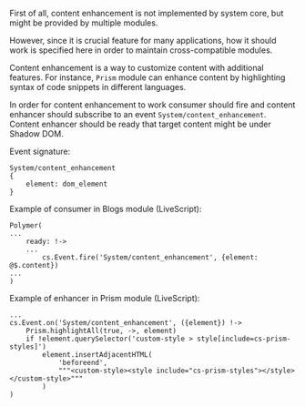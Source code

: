 First of all, content enhancement is not implemented by system core, but might be provided by multiple modules.

However, since it is crucial feature for many applications, how it should work is specified here in order to maintain cross-compatible modules.

Content enhancement is a way to customize content with additional features. For instance, `Prism` module can enhance content by highlighting syntax of code snippets in different languages.

In order for content enhancement to work consumer should fire and content enhancer should subscribe to an event `System/content_enhancement`.
Content enhancer should be ready that target content might be under Shadow DOM.

Event signature:
```
System/content_enhancement
{
    element: dom_element
}
```

Example of consumer in Blogs module (LiveScript):
```livescript
Polymer(
...
    ready: !->
    ...
        cs.Event.fire('System/content_enhancement', {element: @$.content})
...
)
```

Example of enhancer in Prism module (LiveScript):
```livescript
...
cs.Event.on('System/content_enhancement', ({element}) !->
    Prism.highlightAll(true, ->, element)
    if !element.querySelector('custom-style > style[include=cs-prism-styles]')
        element.insertAdjacentHTML(
            'beforeend',
            """<custom-style><style include="cs-prism-styles"></style></custom-style>"""
        )
)
```
